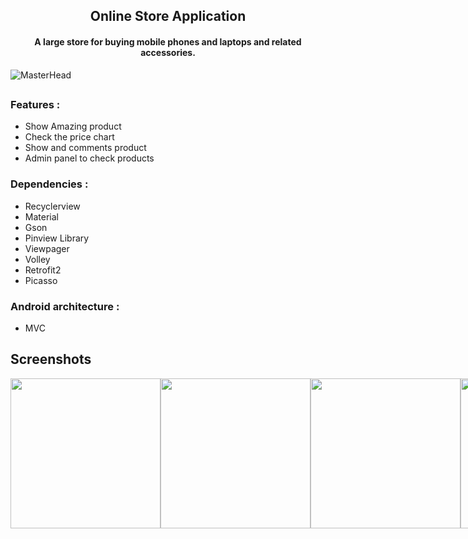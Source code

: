<h2 align="center"><b>Online Store Application</b></h2>
<h4 align="center">A large store for buying mobile phones and laptops and related accessories.
</h4>

![MasterHead](https://cdn.dribbble.com/users/786193/screenshots/2272239/casa.gif)

<h2 align="center"><b></b></h2>

### Features : 
* Show Amazing product 
* Check the price chart 
* Show and comments product
* Admin panel to check products


### Dependencies :
* Recyclerview 
* Material 
* Gson
* Pinview Library
* Viewpager
* Volley
* Retrofit2
* Picasso


### Android architecture :
* MVC

## Screenshots
<div style="display:flex">
<img src="https://imgurl.ir/uploads/w416126_Screenshot_2023-07-13-18-40-48.png" width="240"/>
<img src="https://imgurl.ir/uploads/w8379_Screenshot_20240213-044403.png" width="240"/>
<img src="https://imgurl.ir/uploads/q554364_Screenshot_20240213-044416.png" width="240"/>
<img src="https://imgurl.ir/uploads/t604685_Screenshot_20240213-044551.png" width="240"/>
<img src="https://imgurl.ir/uploads/u617103_Screenshot_20240213-044643.png" width="240"/>
<img src="https://imgurl.ir/uploads/n5849_Screenshot_20240213-044719.png" width="240"/>
<img src="https://imgurl.ir/uploads/v365001_Screenshot_20240213-044907.png" width="240"/>
</div>
